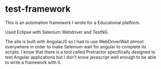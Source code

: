 # test-framework

This is an automation framework I wrote for a Educational platform. 

Used Eclipse with Selenium Webdriver and TestNG.

The site is built with AngularJS so I had to use WebDriverWait almost everywhere in order to make
Selenium wait for angular to complete its scripts. I know that there is a tool called 
Protractor specifically designed to test Angular applications but I don't know javascript well enough
to be able to write a framework with it.

